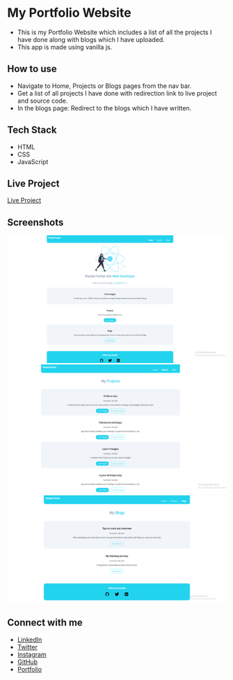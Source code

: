 # My Portfolio Website

- This is my Portfolio Website which includes a list of all the projects I have done along with blogs which I have uploaded.
- This app is made using vanilla js.

## How to use

- Navigate to Home, Projects or Blogs pages from the nav bar.
- Get a list of all projects I have done with redirection link to live project and source code.
- In the blogs page: Redirect to the blogs which I have written.

## Tech Stack

- HTML
- CSS
- JavaScript

## Live Project

[Live Project](https://wadad-parker.netlify.app/)

## Screenshots

![Home](https://raw.githubusercontent.com/WadadParker/My-Website/main/images/websiteOne.PNG)
![Projects](https://raw.githubusercontent.com/WadadParker/My-Website/main/images/websiteTwo.PNG)
![Blogs](https://raw.githubusercontent.com/WadadParker/My-Website/main/images/websiteThree.PNG)

## Connect with me

- [LinkedIn](https://in.linkedin.com/in/wadad-parker)
- [Twitter](https://twitter.com/wadadparker)
- [Instagram](https://www.instagram.com/wadad_parker/)
- [GitHub](https://github.com/WadadParker)
- [Portfolio](https://wadad-parker.netlify.app/)
